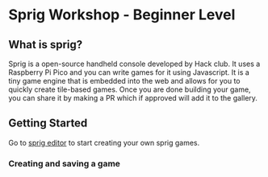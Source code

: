 # Sprig Workshop - Beginner Level

## What is sprig?
Sprig is a open-source handheld console developed by Hack club. It uses a Raspberry Pi Pico and you can write games for it using Javascript. It is a tiny game engine that is embedded into the web and allows for you to quickly create tile-based games. Once you are done building your game, you can share it by making a PR which if approved will add it to the gallery.

## Getting Started
Go to [sprig editor](https://editor.sprig.hackclub.com/) to start creating your own sprig games.

### Creating and saving a game

